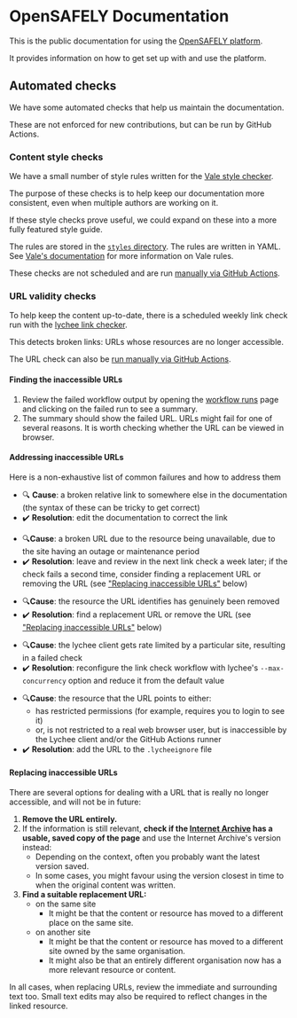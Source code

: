 # OpenSAFELY Documentation

This is the public documentation for using the [OpenSAFELY platform](https://www.opensafely.org/).

It provides information on how to get set up with and use the platform.

## Automated checks

We have some automated checks that help us maintain the documentation.

These are not enforced for new contributions,
but can be run by GitHub Actions.

### Content style checks

We have a small number of style rules written for the [Vale style checker](https://github.com/errata-ai/vale).

The purpose of these checks is to help keep our documentation more consistent,
even when multiple authors are working on it.

If these style checks prove useful,
we could expand on these into a more fully featured style guide.

The rules are stored in the [`styles` directory](styles/).
The rules are written in YAML.
See [Vale's documentation](https://vale.sh/docs/) for more information on Vale rules.

These checks are not scheduled
and are run [manually via GitHub Actions](https://github.com/opensafely/documentation/actions/workflows/check_vale.yml).

### URL validity checks

To help keep the content up-to-date,
there is a scheduled weekly link check
run with the [lychee link checker](https://github.com/lycheeverse/lychee/).

This detects broken links:
URLs whose resources are no longer accessible.

The URL check can also be [run manually via GitHub Actions](https://github.com/opensafely/documentation/actions/workflows/check_links.yml).

#### Finding the inaccessible URLs

1. Review the failed workflow output by opening the [workflow runs](https://github.com/opensafely/documentation/actions/workflows/check_links.yml) page
   and clicking on the failed run to see a summary.
1. The summary should show the failed URL.
   URLs might fail for one of several reasons.
   It is worth checking whether the URL can be viewed in browser.

#### Addressing inaccessible URLs

Here is a non-exhaustive list of common failures
and how to address them

* :mag: **Cause**: a broken relative link to somewhere else in the documentation
  (the syntax of these can be tricky to get correct)
* :heavy_check_mark: **Resolution**: edit the documentation to correct the link
<!-- -->
* :mag:**Cause**: a broken URL due to the resource being unavailable,
  due to the site having an outage or maintenance period
* :heavy_check_mark: **Resolution**: leave and review in the next link check a week later;
  if the check fails a second time,
  consider finding a replacement URL or removing the URL
  (see ["Replacing inaccessible URLs"](#replacing-inaccessible-urls) below)
<!-- -->
* :mag:**Cause**: the resource the URL identifies has genuinely been removed
* :heavy_check_mark: **Resolution**: find a replacement URL or remove the URL
  (see ["Replacing inaccessible URLs"](#replacing-inaccessible-urls) below)
<!-- -->
* :mag:**Cause**: the lychee client gets rate limited by a particular site,
  resulting in a failed check
* :heavy_check_mark: **Resolution**: reconfigure the link check workflow with lychee's `--max-concurrency` option
  and reduce it from the default value
<!-- -->
* :mag:**Cause**: the resource that the URL points to either:
  * has restricted permissions
    (for example, requires you to login to see it)
  * or, is not restricted to a real web browser user,
    but is inaccessible by the Lychee client and/or the GitHub Actions runner
* :heavy_check_mark: **Resolution**: add the URL to the `.lycheeignore` file

#### Replacing inaccessible URLs

There are several options for dealing with a URL that is really no longer accessible,
and will not be in future:

1. **Remove the URL entirely.**
1. If the information is still relevant,
   **check if the [Internet Archive](https://web.archive.org) has a usable, saved copy of the page**
   and use the Internet Archive's version instead:
   * Depending on the context,
     often you probably want the latest version saved.
   * In some cases,
     you might favour using the version closest in time to when the original content was written.
1. **Find a suitable replacement URL:**
   * on the same site
     * It might be that the content or resource has moved to a different place on the same site.
   * on another site
     * It might be that the content or resource has moved to a different site owned by the same organisation.
     * It might also be that an entirely different organisation now has a more relevant resource or content.

In all cases,
when replacing URLs,
review the immediate and surrounding text too.
Small text edits may also be required to reflect changes in the linked resource.
